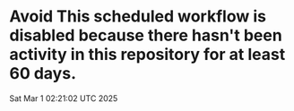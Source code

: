 # Avoid This scheduled workflow is disabled because there hasn't been activity in this repository for at least 60 days.
Sat Mar  1 02:21:02 UTC 2025
